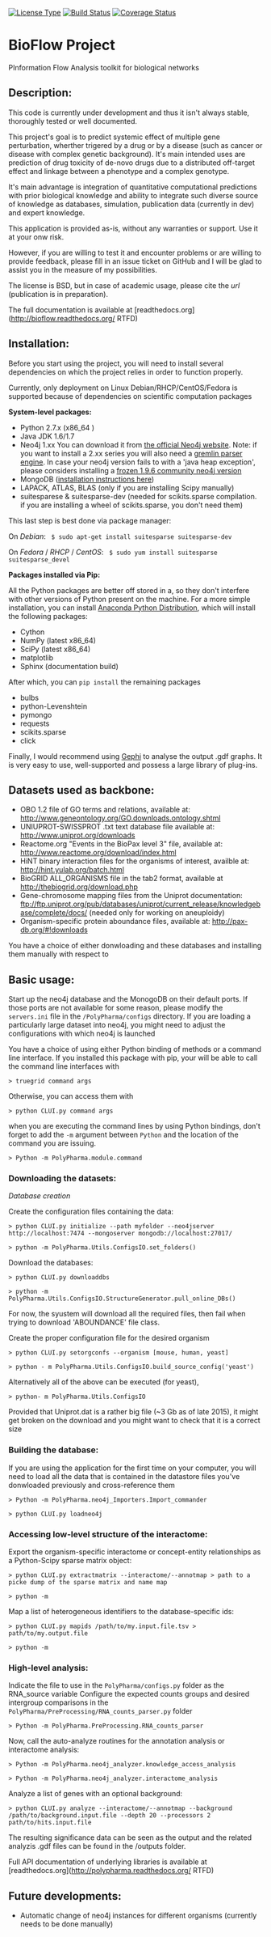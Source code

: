 [![License Type](https://img.shields.io/badge/license-BSD3-blue.svg)](https://github.com/chiffa/Karyotype_retriever/blob/master/License-BSD3)
[![Build Status](https://travis-ci.org/chiffa/BioFlow.svg?branch=v0.03)](https://travis-ci.org/chiffa/BioFlow)
[![Coverage Status](https://coveralls.io/repos/chiffa/BioFlow/badge.svg?branch=v0.03&service=github)](https://coveralls.io/github/chiffa/BioFlow?branch=v0.03)

# BioFlow Project
PInformation Flow Analysis toolkit for biological networks

## Description:

This code is currently under development and thus it isn't always stable, thoroughly tested or well documented.

This project's goal is to predict systemic effect of multiple gene perturbation, wherther trigered by a drug or by
a disease (such as cancer or disease with complex genetic background). It's main intended uses are prediction of
drug toxicity of de-novo drugs due to a distributed off-target effect and linkage between a phenotype and a complex
genotype.

It's main advantage is integration of quantitative computational predictions with prior biological knowledge and
ability to integrate such diverse source of knowledge as databases, simulation, publication data (currently in dev)
and expert knowledge.

This application is provided as-is, without any warranties or support. Use it at your onw risk.

However, if you are willing to test it and encounter problems or are willing to provide feedback, please fill in
an issue ticket on GitHub and I will be glad to assist you in the measure of my possibilities.

The license is BSD, but in case of academic usage, please cite the *url* (publication is in preparation).

The full documentation is available at [readthedocs.org](http://bioflow.readthedocs.org/ RTFD)

## Installation:

Before you start using the project, you will need to install several dependencies on which the project relies in order 
to function properly.

Currently, only deployment on Linux Debian/RHCP/CentOS/Fedora is supported because of dependencies on scientific
computation packages

**System-level packages:**

* Python 2.7.x (x86_64 )
* Java JDK 1.6/1.7
* Neo4j 1.xx You can download it from [the official Neo4j website](http://neo4j.com/download/other-releases/).
Note: if you want to install a 2.xx series you will also need a [gremlin parser engine](https://github.com/neo4j-contrib/gremlin-plugin).
In case your neo4j version fails to with a 'java heap exception', please considers installing a [frozen 1.9.6 community neo4j version](https://github.com/chiffa/neo4j-community-1.9.6)
* MongoDB ([installation instructions here](https://docs.mongodb.org/manual/administration/install-on-linux/))
* LAPACK, ATLAS, BLAS (only if you are installing Scipy manually)
* suitesparese & suitesparse-dev (needed for scikits.sparse compilation. if you are installing a wheel of scikits.sparse, you don't need them)

This last step is best done via package manager:

On *Debian*:   ```  $ sudo apt-get install suitesparse suitesparse-dev ```

On *Fedora* / *RHCP* / *CentOS*:    ```  $ sudo yum install suitesparse suitesparse_devel ```


**Packages installed via Pip:**

All the Python packages are better off stored in a, so they don't interfere with other versions of Python present on the
 machine. For a more simple installation, you can install [Anaconda Python Distribution](https://www.continuum.io/downloads),
 which will install the following packages:

* Cython
* NumPy (latest x86_64)
* SciPy (latest x86_64)
* matplotlib
* Sphinx (documentation build)

After which, you can `pip install` the remaining packages

* bulbs 
* python-Levenshtein
* pymongo
* requests
* scikits.sparse
* click


Finally, I would recommend using [Gephi](http://gephi.github.io/users/download/) to analyse the output .gdf graphs.
 It is very easy to use, well-supported and possess a large library of plug-ins.


## Datasets used as backbone:

* OBO 1.2 file of GO terms and relations, available at: http://www.geneontology.org/GO.downloads.ontology.shtml
* UNIUPROT-SWISSPROT .txt text database file available at: http://www.uniprot.org/downloads
* Reactome.org "Events in the BioPax level 3" file, available at: http://www.reactome.org/download/index.html
* HiNT binary interaction files for the organisms of interest, availble at: http://hint.yulab.org/batch.html
* BioGRID ALL_ORGANISMS file in the tab2 format, available at http://thebiogrid.org/download.php
* Gene-chromosome mapping files from the Uniprot documentation: ftp://ftp.uniprot.org/pub/databases/uniprot/current_release/knowledgebase/complete/docs/ (needed only for working on aneuploidy)
* Organism-specific protein aboundance files, available at: http://pax-db.org/#!downloads

You have a choice of either donwloading and these databases and installing them manually with respect to 

## Basic usage:

Start up the neo4j database and the MonogoDB on their default ports. If those ports are not available for some reason, 
please modify the `servers.ini` file in the `/PolyPharma/configs` directory. If you are loading a particularly large
dataset into neo4j, you might need to adjust the configurations with which neo4j is launched

You have a choice of using either Python binding of methods or a command line interface. If you installed this package with
pip, your will be able to call the command line interfaces with

    > truegrid command args
    
Otherwise, you can access them with
    
    > python CLUI.py command args
    
when you are executing the command lines by using Python bindings, don't forget to add the `-m` argument between
`Python` and the location of the command you are issuing.

    > Python -m PolyPharma.module.command


### Downloading the datasets:

*Database creation*

Create the configuration files containing the data:

    > python CLUI.py initialize --path myfolder --neo4jserver http://localhost:7474 --mongoserver mongodb://localhost:27017/
    
    > python -m PolyPharma.Utils.ConfigsIO.set_folders()
    
Download the databases:

    > python CLUI.py downloaddbs
    
    > python -m PolyPharma.Utils.ConfigsIO.StructureGenerator.pull_online_DBs()

For now, the syustem will download all the required files, then fail when trying to download 'ABOUNDANCE' file class. 
    
Create the proper configuration file for the desired organism

    > python CLUI.py setorgconfs --organism [mouse, human, yeast]
    
    > python - m PolyPharma.Utils.ConfigsIO.build_source_config('yeast')
    
Alternatively all of the above can be executed (for yeast),

    > python- m PolyPharma.Utils.ConfigsIO 
    
Provided that Uniprot.dat is a rather big file (~3 Gb as of late 2015), it might get broken on the download and you
might want to check that it is a correct size


### Building the database:

If you are using the application for the first time on your computer, you will need to load all the data that is
contained in the datastore files you've donwloaded previously and cross-reference them

    > Python -m PolyPharma.neo4j_Importers.Import_commander

    > python CLUI.py loadneo4j


### Accessing low-level structure of the interactome:

Export the organism-specific interactome or concept-entity relationships as a Python-Scipy sparse matrix object:

    > python CLUI.py extractmatrix --interactome/--annotmap > path to a picke dump of the sparse matrix and name map

    > python -m 

Map a list of heterogeneous identifiers to the database-specific ids:

    > python CLUI.py mapids /path/to/my.input.file.tsv > path/to/my.output.file
    
    > python -m
    

### High-level analysis:

Indicate the file to use in the `PolyPharma/configs.py` folder as the RNA_source variable
Configure the expected counts groups and desired intergroup comparisons in the `PolyPharma/PreProcessing/RNA_counts_parser.py` folder 

    > Python -m PolyPharma.PreProcessing.RNA_counts_parser

Now, call the auto-analyze routines for the annotation analysis or interactome analysis:

    > Python -m PolyPharma.neo4j_analyzer.knowledge_access_analysis

    > Python -m PolyPharma.neo4j_analyzer.interactome_analysis

 
Analyze a list of genes with an optional background:

    > python CLUI.py analyze --interactome/--annotmap --background /path/to/background.input.file --depth 20 --processors 2 path/to/hits.input.file

The resulting significance data can be seen as the output and the related analyzis .gdf files can be found in the /outputs folder.


Full API documentation of underlying libraries is available at [readthedocs.org](http://polypharma.readthedocs.org/ RTFD)


## Future developments:

 - Automatic change of neo4j instances for different organisms (currently needs to be done manually)
 